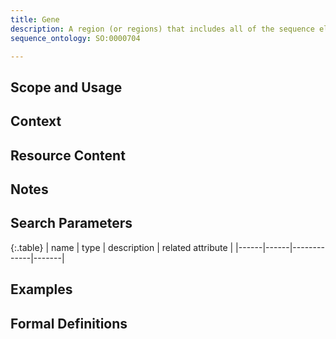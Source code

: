 ```yaml
---
title: Gene
description: A region (or regions) that includes all of the sequence elements necessary to encode a functional transcript. A gene may include regulatory regions, transcribed regions and/or other functional sequence regions.
sequence_ontology: SO:0000704

---
```



Scope and Usage
---------------

Context
-------

Resource Content
----------------

Notes
-----

Search Parameters
-----------------

{:.table}
| name | type | description | related attribute |
|------|------|-------------|-------|


Examples
--------

Formal Definitions
------------------

